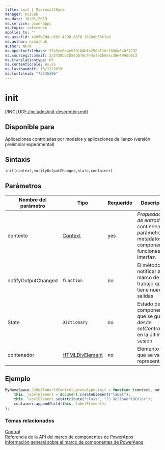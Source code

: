 ```yaml
---
title: init | MicrosoftDocs
manager: kvivek
ms.date: 10/01/2019
ms.service: powerapps
ms.topic: reference
applies_to: ''
ms.assetid: 4485b7d4-c68f-4298-8676-1820eb33c1ad
ms.author: nabuthuk
author: Nkrb
ms.openlocfilehash: 57a5ce0d4e930184bf42502f1dc16b6a648f1292
ms.sourcegitcommit: 2a3430bb1b56dbf6c444afe2b8eecd0e499db0c3
ms.translationtype: MT
ms.contentlocale: es-ES
ms.lasthandoff: 10/12/2019
ms.locfileid: "72345506"
---
```

# <a name="init"></a>init

[!INCLUDE[./includes/init-description.md](./includes/init-description.md)]

## <a name="available-for"></a>Disponible para 

Aplicaciones controladas por modelos y aplicaciones de lienzo (versión preliminar experimental)

## <a name="syntax"></a>Sintaxis

`init(context,notifyOutputChanged,state,container)`

## <a name="parameters"></a>Parámetros

| Nombre del parámetro|Tipo|Requerido|Descripción|
| ------------- |----|--------|-----------|
|contexto|[Context](../context.md)|yes|*Propiedades de entrada* que contienen los parámetros, metadatos de componentes y funciones de interfaz.|
|notifyOutputChanged|`function`|no|El método para notificar al marco de trabajo que tiene nuevas salidas|
|State|`Dictionary`|no|Estado del componente que se guarda desde *setControlState* en la última sesión|
|contenedor|[HTMLDivElement](https://developer.mozilla.org/docs/Web/API/HTMLDivElement)|no|Elemento div que se va a representar.|

## <a name="example"></a>Ejemplo

```JavaScript
MyNameSpace.JSHelloWorldControl.prototype.init = function (context, notifyOutputChanged, state, container) {
    this._labelElement = document.createElement("label");
    this._labelElement.setAttribute("class", "JS_HelloWorldColor");
    container.appendChild(this._labelElement);
};
```

### <a name="related-topics"></a>Temas relacionados

[Control](../control.md)<br/>
[Referencia de la API del marco de componentes de PowerApps](../../reference/index.md)<br/>
[Información general sobre el marco de componentes de PowerApps](../../overview.md)
